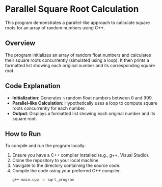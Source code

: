 # Parallel Square Root Calculation

This program demonstrates a parallel-like approach to calculate square roots for an array of random numbers using C++.

## Overview

The program initializes an array of random float numbers and calculates their square roots concurrently (simulated using a loop). It then prints a formatted list showing each original number and its corresponding square root.

## Code Explanation

- **Initialization**: Generates `n` random float numbers between 0 and 999.
- **Parallel-like Calculation**: Hypothetically uses a loop to compute square roots concurrently for each number.
- **Output**: Displays a formatted list showing each original number and its square root.

## How to Run

To compile and run the program locally:
1. Ensure you have a C++ compiler installed (e.g., g++, Visual Studio).
2. Clone the repository to your local machine.
3. Navigate to the directory containing the source code.
4. Compile the code using your preferred C++ compiler.
   ```bash
   g++ main.cpp -o sqrt_program
